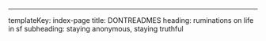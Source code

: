 ---
templateKey: index-page
title: DONTREADMES
heading: ruminations on life in sf
subheading: staying anonymous, staying truthful

